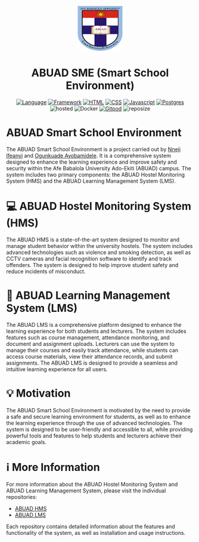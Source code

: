 <p align="center">
  <img src="./logo.png" alt="ABUAD LMS Logo", width="120", height="120">
</p>
<h1 align="center">ABUAD SME (Smart School Environment)</h1>
<div align="center">

[![Language](https://img.shields.io/badge/Python-darkblue.svg?style=flat&logo=python&logoColor=white)](https://www.python.org)
[![Framework](https://img.shields.io/badge/Flask-darkgreen.svg?style=flat&logo=flask&logoColor=white)](https://github.com/Nneji123/ABUAD-SMART-SCHOOL-ENVIRONMENT)
[![HTML](https://img.shields.io/badge/HTML-black.svg?style=flat&logo=html5&logoColor=white)](https://github.com/Nneji123/ABUAD-SMART-SCHOOL-ENVIRONMENT)
[![CSS](https://img.shields.io/badge/CSS-blue.svg?style=flat&logo=css3&logoColor=white)](https://github.com/Nneji123/ABUAD-SMART-SCHOOL-ENVIRONMENT)
[![Javascript](https://img.shields.io/badge/Javascript-yellow.svg?style=flat&logo=javascript&logoColor=white)](https://github.com/Nneji123/ABUAD-SMART-SCHOOL-ENVIRONMENT)
[![Postgres](https://img.shields.io/badge/Postgres-darkblue.svg?style=flat&logo=postgres&logoColor=white)](https://github.com/Nneji123/ABUAD-SMART-SCHOOL-ENVIRONMENT)
![hosted](https://img.shields.io/badge/Railway-430098?style=flat&logo=railway&logoColor=white)
![Docker](https://img.shields.io/badge/Docker-blue?style=flat&logo=docker&logoColor=white)
[![Gitpod](https://img.shields.io/badge/Gitpod-orange?style=flat&logo=gitpod&logoColor=white)](https://gitpod.io/#https://github.com/Nneji123/ABUAD-SMART-SCHOOL-ENVIRONMENT)
![reposize](https://img.shields.io/github/repo-size/Nneji123/ABUAD-SMART-SCHOOL-ENVIRONMENT)
</div>

# ABUAD Smart School Environment

The ABUAD Smart School Environment is a project carried out by [Nneji Ifeanyi](https://github.com/Nneji123) and [Ogunkuade Ayobamidele](https://github.com/devXcant). It is a comprehensive system designed to enhance the learning experience and improve safety and security within the Afe Babalola University Ado-Ekiti (ABUAD) campus. The system includes two primary components: the ABUAD Hostel Monitoring System (HMS) and the ABUAD Learning Management System (LMS).

# :computer: ABUAD Hostel Monitoring System (HMS)
The ABUAD HMS is a state-of-the-art system designed to monitor and manage student behavior within the university hostels. The system includes advanced technologies such as violence and smoking detection, as well as CCTV cameras and facial recognition software to identify and track offenders. The system is designed to help improve student safety and reduce incidents of misconduct.

# :pencil: ABUAD Learning Management System (LMS)
The ABUAD LMS is a comprehensive platform designed to enhance the learning experience for both students and lecturers. The system includes features such as course management, attendance monitoring, and document and assignment uploads. Lecturers can use the system to manage their courses and easily track attendance, while students can access course materials, view their attendance records, and submit assignments. The ABUAD LMS is designed to provide a seamless and intuitive learning experience for all users.

# :bulb: Motivation
The ABUAD Smart School Environment is motivated by the need to provide a safe and secure learning environment for students, as well as to enhance the learning experience through the use of advanced technologies. The system is designed to be user-friendly and accessible to all, while providing powerful tools and features to help students and lecturers achieve their academic goals.

# :information_source: More Information
For more information about the ABUAD Hostel Monitoring System and ABUAD Learning Management System, please visit the individual repositories:

- [ABUAD HMS](https://github.com/Nneji123/ABUAD-HMS)
- [ABUAD LMS](https://github.com/Nneji123/ABUAD-LMS)

Each repository contains detailed information about the features and functionality of the system, as well as installation and usage instructions.